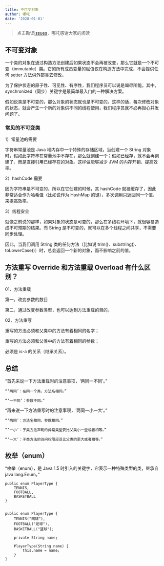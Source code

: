 ```yaml
---
title: 不可变对象
author: 哪吒
date: '2020-01-01'
---
```


> 点击勘误[issues](https://github.com/webVueBlog/JavaPlusDoc/issues)，哪吒感谢大家的阅读

## 不可变对象

一个类的对象在通过构造方法创建后如果状态不会再被改变，那么它就是一个不可变（immutable）类。它的所有成员变量的赋值仅在构造方法中完成，不会提供任何 setter 方法供外部类去修改。

为了保护状态的原子性、可见性、有序性，我们程序员可以说是竭尽所能。其中，synchronized（同步）关键字是最简单最入门的一种解决方案。

假如说类是不可变的，那么对象的状态就也是不可变的。这样的话，每次修改对象的状态，就会产生一个新的对象供不同的线程使用，我们程序员就不必再担心并发问题了。

### 常见的不可变类

1）常量池的需要

字符串常量池是 Java 堆内存中一个特殊的存储区域，当创建一个 String 对象时，假如此字符串在常量池中不存在，那么就创建一个；假如已经存，就不会再创建了，而是直接引用已经存在的对象。这样做能够减少 JVM 的内存开销，提高效率。

2）hashCode 需要

因为字符串是不可变的，所以在它创建的时候，其 hashCode 就被缓存了，因此非常适合作为哈希值（比如说作为 HashMap 的键），多次调用只返回同一个值，来提高效率。

3）线程安全

就像之前说的那样，如果对象的状态是可变的，那么在多线程环境下，就很容易造成不可预期的结果。而 String 是不可变的，就可以在多个线程之间共享，不需要同步处理。

因此，当我们调用 String 类的任何方法（比如说 trim()、substring()、toLowerCase()）时，总会返回一个新的对象，而不影响之前的值。


## 方法重写 Override 和方法重载 Overload 有什么区别？

01、方法重载

第一，改变参数的数目

第二，通过改变参数类型，也可以达到方法重载的目的。

02、方法重写

重写的方法必须和父类中的方法有着相同的名字；

重写的方法必须和父类中的方法有着相同的参数；

必须是 is-a 的关系（继承关系）。


## 总结

“首先来说一下方法重载时的注意事项，‘两同一不同’。”

	“‘两同’：在同一个类，方法名相同。”

	“‘一不同’：参数不同。”

“再来说一下方法重写时的注意事项，‘两同一小一大’。”

	“‘两同’：方法名相同，参数相同。”

	“‘一小’：子类方法声明的异常类型要比父类小一些或者相等。”

	“‘一大’：子类方法的访问权限应该比父类的更大或者相等。”


## 枚举（enum）


“枚举（enum），是 Java 1.5 时引入的关键字，它表示一种特殊类型的类，继承自 java.lang.Enum。”


	public enum PlayerType {
		TENNIS,
		FOOTBALL,
		BASKETBALL
	}


	public enum PlayerType {
		TENNIS("网球"),
		FOOTBALL("足球"),
		BASKETBALL("篮球");

		private String name;

		PlayerType(String name) {
			this.name = name;
		}
	}





